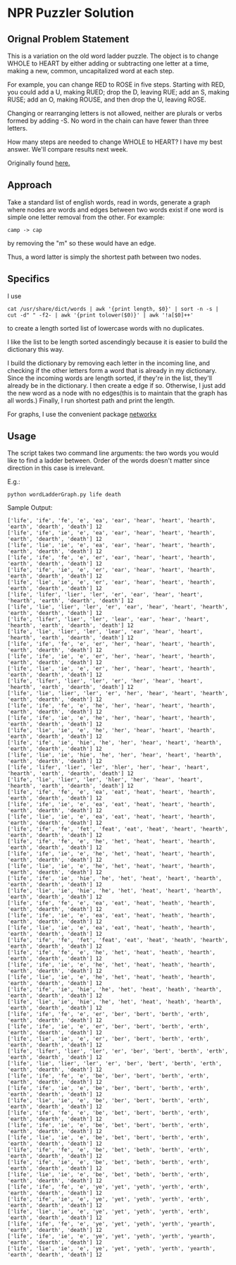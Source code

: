# NPR Puzzler Solution

## Orignal Problem Statement

This is a variation on the old word ladder puzzle. The object is to change WHOLE to HEART by either adding or subtracting one letter at a time, making a new, common, uncapitalized word at each step.

For example, you can change RED to ROSE in five steps. Starting with RED, you could add a U, making RUED; drop the D, leaving RUE; add an S, making RUSE; add an O, making ROUSE, and then drop the U, leaving ROSE.

Changing or rearranging letters is not allowed, neither are plurals or verbs formed by adding -S. No word in the chain can have fewer than three letters.

How many steps are needed to change WHOLE to HEART? I have my best answer. We'll compare results next week.

Originally found [here.](http://www.npr.org/2016/01/03/461707406/o-say-can-you-see-what-the-2-blanks-might-be)

## Approach

Take a standard list of english words, read in words, generate a graph where nodes are words and edges between two words exist if one word is simple one letter removal from the other. For example:

```
camp -> cap
```
by removing the "m" so these would have an edge.

Thus, a word latter is simply the shortest path between two nodes.

## Specifics

I use 
```
cat /usr/share/dict/words | awk '{print length, $0}' | sort -n -s | cut -d" " -f2- | awk '{print tolower($0)}' | awk '!a[$0]++'
```
to create a length sorted list of lowercase words with no duplicates.

I like the list to be length sorted ascendingly because it is easier to build the dictionary this way.

I build the dictionary by removing each letter in the incoming line, and checking if the other letters form a word that is already in my dictionary. Since the incoming words are length sorted, if they're in the list, they'll already be in the dictionary. I then create a edge if so. Otherwise, I just add the new word as a node with no edges(this is to maintain that the graph has all words.) Finally, I run shortest path and print the length.

For graphs, I use the convenient package [networkx](http://networkx.github.io/documentation/latest/overview.html)

## Usage

The script takes two command line arguments: the two words you would like to find a ladder between. Order of the words doesn't matter since direction in this case is irrelevant.

E.g.:
```
python wordLadderGraph.py life death
```

Sample Output:
```
['life', 'ife', 'fe', 'e', 'ea', 'ear', 'hear', 'heart', 'hearth', 'earth', 'dearth', 'death'] 12
['life', 'ife', 'ie', 'e', 'ea', 'ear', 'hear', 'heart', 'hearth', 'earth', 'dearth', 'death'] 12
['life', 'lie', 'ie', 'e', 'ea', 'ear', 'hear', 'heart', 'hearth', 'earth', 'dearth', 'death'] 12
['life', 'ife', 'fe', 'e', 'er', 'ear', 'hear', 'heart', 'hearth', 'earth', 'dearth', 'death'] 12
['life', 'ife', 'ie', 'e', 'er', 'ear', 'hear', 'heart', 'hearth', 'earth', 'dearth', 'death'] 12
['life', 'lie', 'ie', 'e', 'er', 'ear', 'hear', 'heart', 'hearth', 'earth', 'dearth', 'death'] 12
['life', 'lifer', 'lier', 'ler', 'er', 'ear', 'hear', 'heart', 'hearth', 'earth', 'dearth', 'death'] 12
['life', 'lie', 'lier', 'ler', 'er', 'ear', 'hear', 'heart', 'hearth', 'earth', 'dearth', 'death'] 12
['life', 'lifer', 'lier', 'ler', 'lear', 'ear', 'hear', 'heart', 'hearth', 'earth', 'dearth', 'death'] 12
['life', 'lie', 'lier', 'ler', 'lear', 'ear', 'hear', 'heart', 'hearth', 'earth', 'dearth', 'death'] 12
['life', 'ife', 'fe', 'e', 'er', 'her', 'hear', 'heart', 'hearth', 'earth', 'dearth', 'death'] 12
['life', 'ife', 'ie', 'e', 'er', 'her', 'hear', 'heart', 'hearth', 'earth', 'dearth', 'death'] 12
['life', 'lie', 'ie', 'e', 'er', 'her', 'hear', 'heart', 'hearth', 'earth', 'dearth', 'death'] 12
['life', 'lifer', 'lier', 'ler', 'er', 'her', 'hear', 'heart', 'hearth', 'earth', 'dearth', 'death'] 12
['life', 'lie', 'lier', 'ler', 'er', 'her', 'hear', 'heart', 'hearth', 'earth', 'dearth', 'death'] 12
['life', 'ife', 'fe', 'e', 'he', 'her', 'hear', 'heart', 'hearth', 'earth', 'dearth', 'death'] 12
['life', 'ife', 'ie', 'e', 'he', 'her', 'hear', 'heart', 'hearth', 'earth', 'dearth', 'death'] 12
['life', 'lie', 'ie', 'e', 'he', 'her', 'hear', 'heart', 'hearth', 'earth', 'dearth', 'death'] 12
['life', 'ife', 'ie', 'hie', 'he', 'her', 'hear', 'heart', 'hearth', 'earth', 'dearth', 'death'] 12
['life', 'lie', 'ie', 'hie', 'he', 'her', 'hear', 'heart', 'hearth', 'earth', 'dearth', 'death'] 12
['life', 'lifer', 'lier', 'ler', 'hler', 'her', 'hear', 'heart', 'hearth', 'earth', 'dearth', 'death'] 12
['life', 'lie', 'lier', 'ler', 'hler', 'her', 'hear', 'heart', 'hearth', 'earth', 'dearth', 'death'] 12
['life', 'ife', 'fe', 'e', 'ea', 'eat', 'heat', 'heart', 'hearth', 'earth', 'dearth', 'death'] 12
['life', 'ife', 'ie', 'e', 'ea', 'eat', 'heat', 'heart', 'hearth', 'earth', 'dearth', 'death'] 12
['life', 'lie', 'ie', 'e', 'ea', 'eat', 'heat', 'heart', 'hearth', 'earth', 'dearth', 'death'] 12
['life', 'ife', 'fe', 'fet', 'feat', 'eat', 'heat', 'heart', 'hearth', 'earth', 'dearth', 'death'] 12
['life', 'ife', 'fe', 'e', 'he', 'het', 'heat', 'heart', 'hearth', 'earth', 'dearth', 'death'] 12
['life', 'ife', 'ie', 'e', 'he', 'het', 'heat', 'heart', 'hearth', 'earth', 'dearth', 'death'] 12
['life', 'lie', 'ie', 'e', 'he', 'het', 'heat', 'heart', 'hearth', 'earth', 'dearth', 'death'] 12
['life', 'ife', 'ie', 'hie', 'he', 'het', 'heat', 'heart', 'hearth', 'earth', 'dearth', 'death'] 12
['life', 'lie', 'ie', 'hie', 'he', 'het', 'heat', 'heart', 'hearth', 'earth', 'dearth', 'death'] 12
['life', 'ife', 'fe', 'e', 'ea', 'eat', 'heat', 'heath', 'hearth', 'earth', 'dearth', 'death'] 12
['life', 'ife', 'ie', 'e', 'ea', 'eat', 'heat', 'heath', 'hearth', 'earth', 'dearth', 'death'] 12
['life', 'lie', 'ie', 'e', 'ea', 'eat', 'heat', 'heath', 'hearth', 'earth', 'dearth', 'death'] 12
['life', 'ife', 'fe', 'fet', 'feat', 'eat', 'heat', 'heath', 'hearth', 'earth', 'dearth', 'death'] 12
['life', 'ife', 'fe', 'e', 'he', 'het', 'heat', 'heath', 'hearth', 'earth', 'dearth', 'death'] 12
['life', 'ife', 'ie', 'e', 'he', 'het', 'heat', 'heath', 'hearth', 'earth', 'dearth', 'death'] 12
['life', 'lie', 'ie', 'e', 'he', 'het', 'heat', 'heath', 'hearth', 'earth', 'dearth', 'death'] 12
['life', 'ife', 'ie', 'hie', 'he', 'het', 'heat', 'heath', 'hearth', 'earth', 'dearth', 'death'] 12
['life', 'lie', 'ie', 'hie', 'he', 'het', 'heat', 'heath', 'hearth', 'earth', 'dearth', 'death'] 12
['life', 'ife', 'fe', 'e', 'er', 'ber', 'bert', 'berth', 'erth', 'earth', 'dearth', 'death'] 12
['life', 'ife', 'ie', 'e', 'er', 'ber', 'bert', 'berth', 'erth', 'earth', 'dearth', 'death'] 12
['life', 'lie', 'ie', 'e', 'er', 'ber', 'bert', 'berth', 'erth', 'earth', 'dearth', 'death'] 12
['life', 'lifer', 'lier', 'ler', 'er', 'ber', 'bert', 'berth', 'erth', 'earth', 'dearth', 'death'] 12
['life', 'lie', 'lier', 'ler', 'er', 'ber', 'bert', 'berth', 'erth', 'earth', 'dearth', 'death'] 12
['life', 'ife', 'fe', 'e', 'be', 'ber', 'bert', 'berth', 'erth', 'earth', 'dearth', 'death'] 12
['life', 'ife', 'ie', 'e', 'be', 'ber', 'bert', 'berth', 'erth', 'earth', 'dearth', 'death'] 12
['life', 'lie', 'ie', 'e', 'be', 'ber', 'bert', 'berth', 'erth', 'earth', 'dearth', 'death'] 12
['life', 'ife', 'fe', 'e', 'be', 'bet', 'bert', 'berth', 'erth', 'earth', 'dearth', 'death'] 12
['life', 'ife', 'ie', 'e', 'be', 'bet', 'bert', 'berth', 'erth', 'earth', 'dearth', 'death'] 12
['life', 'lie', 'ie', 'e', 'be', 'bet', 'bert', 'berth', 'erth', 'earth', 'dearth', 'death'] 12
['life', 'ife', 'fe', 'e', 'be', 'bet', 'beth', 'berth', 'erth', 'earth', 'dearth', 'death'] 12
['life', 'ife', 'ie', 'e', 'be', 'bet', 'beth', 'berth', 'erth', 'earth', 'dearth', 'death'] 12
['life', 'lie', 'ie', 'e', 'be', 'bet', 'beth', 'berth', 'erth', 'earth', 'dearth', 'death'] 12
['life', 'ife', 'fe', 'e', 'ye', 'yet', 'yeth', 'yerth', 'erth', 'earth', 'dearth', 'death'] 12
['life', 'ife', 'ie', 'e', 'ye', 'yet', 'yeth', 'yerth', 'erth', 'earth', 'dearth', 'death'] 12
['life', 'lie', 'ie', 'e', 'ye', 'yet', 'yeth', 'yerth', 'erth', 'earth', 'dearth', 'death'] 12
['life', 'ife', 'fe', 'e', 'ye', 'yet', 'yeth', 'yerth', 'yearth', 'earth', 'dearth', 'death'] 12
['life', 'ife', 'ie', 'e', 'ye', 'yet', 'yeth', 'yerth', 'yearth', 'earth', 'dearth', 'death'] 12
['life', 'lie', 'ie', 'e', 'ye', 'yet', 'yeth', 'yerth', 'yearth', 'earth', 'dearth', 'death'] 12
```